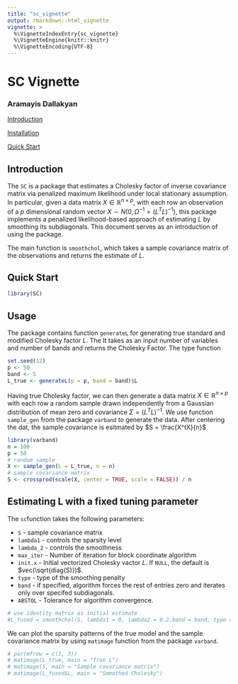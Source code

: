 ```yaml
---
title: "sc_vignette"
output: rmarkdown::html_vignette
vignette: >
  %\VignetteIndexEntry{sc_vignette}
  %\VignetteEngine{knitr::knitr}
  %\VignetteEncoding{UTF-8}
---
```


<a id="top"></a>

# SC Vignette
### Aramayis Dallakyan

[Introduction](#intro)

[Installation](#install)

[Quick Start](#qs)

<a id="intro"></a>

## Introduction

The `SC` is a package that estimates a Cholesky factor of inverse covariance matrix via penalized maximum likelihood under local stationary assumption. In particular, given a data matrix $X \in \mathbb{R}^{n \times p}$, with each row an observation of a $p$ dimensional random vector $X \sim N(0, \Omega^{-1} = (L^T L)^{-1})$, this package implements a penalized likelihood-based approach of estimating $L$ by smoothing its subdiagonals.
This document serves as an introduction of using the package.

The main function is `smoothchol`, which takes a sample covariance matrix of the observations and returns the estimate of $L$. 

<a id="install"></a>




## Quick Start



```r
library(SC)
```

## Usage
The package contains function `generateL` for generating true standard and modified Cholesky factor $L$. The  It takes as an input number of variables and number of bands and returns the Cholesky Factor. The type function 


```r
set.seed(12)
p <- 50
band <- 5
L_true <- generateL(p = p, band = band)$L
```

Having true Cholesky factor, we can then generate a data matrix $X \in \mathbb{R}^{n \times p}$ with each row a random sample drawn independently from a Gaussian distribution of mean zero and covariance $\Sigma = (L^T L)^{-1}$. We use function `sample_gen` from the package `varband` to generate the data. After centering the dat, the sample covariance is esitmated by $S = \frac{X^tX}{n}$


```r
library(varband)
n = 100
p = 50
# random sample
X <- sample_gen(L = L_true, n = n)
# sample covariance matrix
S <- crossprod(scale(X, center = TRUE, scale = FALSE)) / n
```

## Estimating L with a fixed tuning parameter

The `sc`function takes the following parameters:
- `S` - sample covariance matrix
- `lambda1` - controls the sparsity level
- `lambda_2` - controls the smoothness
- `max_iter` - Number of iteration for block coordinate algorithm
- `init.x`   - Initial vectorized Cholesky vactor $L$. If `NULL`, the default is $vec(\sqrt{diag(S)})$.
- `type` - type of the smoothing penalty
- `band` - if specified, algorithm forces the rest of entries zero and iterates only over specifed subdiagonals.
- `ABSTOL` - Tolerance for algorithm convergence.


```r
# use identity matrix as initial estimate
#L_fused = smoothchol(S, lambda1 = 0, lambda2 = 0.2,band = band, type = "fused")
```
We can plot the sparsity patterns of the true model and the sample covariance matrix by using `matimage` function from the package `varband`. 


```r
# par(mfrow = c(1, 3))
# matimage(L_true, main = "True L")
# matimage(S, main = "Sample covariance matrix")
# matimage(L_fused$L, main = "Smmothed Cholesky")
```
